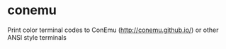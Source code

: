 # conemu
Print color terminal codes to ConEmu (http://conemu.github.io/) or other ANSI style terminals
